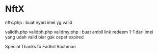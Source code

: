 # NftX

nftx.php : buat nyari imei yg valid

validth.php validph.php validmy.php : buat ambil link redeem 1-1 dari imei yang udah valid biar gak cepet expired


Special Thanks to Fadhiil Rachman
